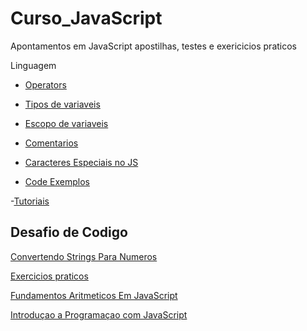 # Curso_JavaScript

Apontamentos em JavaScript apostilhas, testes e exericicios praticos

Linguagem

- [Operators](https://github.com/VagnerBellacosa/Curso_JavaScript/blob/main/Operartors.Md)

- [Tipos de variaveis](https://github.com/VagnerBellacosa/Curso_JavaScript/blob/main/JavaScript_TiposVariaveis.md)

- [Escopo de variaveis](https://github.com/VagnerBellacosa/Curso_JavaScript/blob/main/JavaScript_Escopo.md)

- [Comentarios](https://github.com/VagnerBellacosa/Curso_JavaScript/blob/main/JavaScript_Comentarios.md)

- [Caracteres Especiais no JS](https://github.com/VagnerBellacosa/Curso_JavaScript/blob/main/CaracteresEspeciaisNoJavaScript.Md)

- [Code Exemplos](../js)

-[Tutoriais](https://github.com/VagnerBellacosa/Curso_JavaScript/tree/main/Tutoriais)

## Desafio de Codigo

  [Convertendo Strings Para Numeros](https://github.com/VagnerBellacosa/Curso_JavaScript/tree/main/ConvertendoStringsParaNumeros)

  [Exercicios praticos](https://github.com/VagnerBellacosa/Curso_JavaScript/tree/main/ExerciciosPraticos)
  
  [Fundamentos Aritmeticos Em JavaScript](https://github.com/VagnerBellacosa/Curso_JavaScript/tree/main/FundamentosAritm%C3%A9ticosEmJavaScript)
  
  [Introduçao a Programaçao com JavaScript](https://github.com/VagnerBellacosa/Curso_JavaScript/tree/main/Introdu%C3%A7%C3%A3o%20a%20Programa%C3%A7%C3%A3o%20com%20JavaScript)
